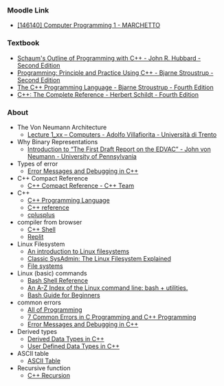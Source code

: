 ### Moodle Link

- [[146140] Computer Programming 1 - MARCHETTO](https://didatticaonline.unitn.it/dol/course/view.php?id=39259)

### Textbook

- [Schaum's Outline of Programming with C++ - John R. Hubbard - Second Edition](https://docs.google.com/file/d/0B5_mAdKvdKTldkRvQVpCYWszYW8/edit?resourcekey=0-h-lpg4pLZwfhhHAkURA08g)
- [Programming: Principle and Practice Using C++ - Bjarne Stroustrup - Second Edition](https://archive.org/details/fef0590f02fa06bb42cba558fbc9e51c)
- [The C++ Programming Language - Bjarne Stroustrup - Fourth Edition](https://archive.org/details/the-c-programming-language-4th-edition-bjarne-stroustrup)
- [C++: The Complete Reference - Herbert Schildt - Fourth Edition](https://resource.laikipia.ac.ke/sites/default/files/c%2B%2B%20the%20complete%20reference%2C%204th%20edition%20-%20herbert%20schildt.pdf)

### About

- The Von Neumann Architecture
  - [Lecture 1_xx – Computers - Adolfo Villafiorita - Università di Trento](https://didatticaonline.unitn.it/dol/pluginfile.php/1863020/mod_resource/content/1/L01_02_PC_v2.pdf)
- Why Binary Representations
  - [Introduction to “The First Draft Report on the EDVAC” - John von Neumann - University of Pennsylvania](https://people.csail.mit.edu/brooks/idocs/VonNeumann_EDVAC.pdf)
- Types of error
  - [Error Messages and Debugging in C++](http://www2.cs.uidaho.edu/~rinker/cs113/errors.pdf)
- C++ Compact Reference
  - [C++ Compact Reference - C++ Team](https://didatticaonline.unitn.it/dol/pluginfile.php/1889245/mod_resource/content/2/C%2B%2BReferenceGuide.pdf)
- C++
  - [C++ Programming Language](https://devdocs.io/cpp)
  - [C++ reference](https://en.cppreference.com/w)
  - [cplusplus](https://cplusplus.com)
- compiler from browser
  - [C++ Shell](https://cpp.sh)
  - [Replit](https://replit.com)
- Linux Filesystem
  - [An introduction to Linux filesystems](https://opensource.com/life/16/10/introduction-linux-filesystems)
  - [Classic SysAdmin: The Linux Filesystem Explained](https://www.linuxfoundation.org/blog/blog/classic-sysadmin-the-linux-filesystem-explained)
  - [File systems](https://wiki.archlinux.org/title/File_systems)
- Linux (basic) commands
  - [Bash Shell Reference](https://courses.cs.washington.edu/courses/cse391/16sp/bash.html)
  - [An A-Z Index of the Linux command line: bash + utilities.](https://ss64.com/bash)
  - [Bash Guide for Beginners](https://tldp.org/LDP/Bash-Beginners-Guide/html/index.html)
- common errors
  - [All of Programming](https://www.cs.cornell.edu/~bracy/aop/errors)
  - [7 Common Errors in C Programming and C++ Programming](https://www.perforce.com/blog/qac/7-common-errors-c-cpp-programming)
  - [Error Messages and Debugging in C++](http://www2.cs.uidaho.edu/~rinker/cs113/errors.pdf)
- Derived types
  - [Derived Data Types in C++](https://www.geeksforgeeks.org/derived-data-types-in-c)
  - [User Defined Data Types in C++](https://www.geeksforgeeks.org/user-defined-data-types-in-c)
- ASCII table
  - [ASCII Table](https://www.asciitable.com)
- Recursive function
  - [C++ Recursion](https://www.programiz.com/cpp-programming/recursion)